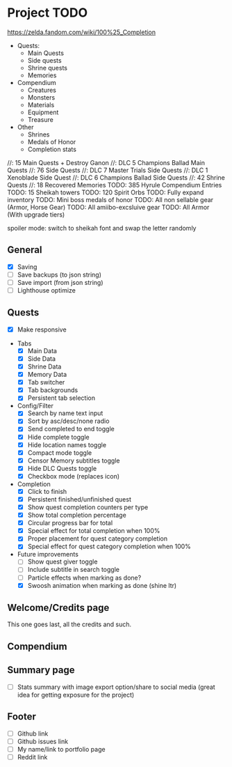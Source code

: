 # Project TODO

<https://zelda.fandom.com/wiki/100%25_Completion>

- Quests:
  - Main Quests
  - Side quests
  - Shrine quests
  - Memories
- Compendium
  - Creatures
  - Monsters
  - Materials
  - Equipment
  - Treasure
- Other
  - Shrines
  - Medals of Honor
  - Completion stats

//: 15 Main Quests + Destroy Ganon
//: DLC 5 Champions Ballad Main Quests
//: 76 Side Quests
//: DLC 7 Master Trials Side Quests
//: DLC 1 Xenoblade Side Quest
//: DLC 6 Champions Ballad Side Quests
//: 42 Shrine Quests
//: 18 Recovered Memories
TODO: 385 Hyrule Compendium Entries
TODO: 15 Sheikah towers
TODO: 120 Spirit Orbs
TODO: Fully expand inventory
TODO: Mini boss medals of honor
TODO: All non sellable gear (Armor, Horse Gear)
TODO: All amiibo-excsluive gear
TODO: All Armor (With upgrade tiers)

spoiler mode: switch to sheikah font and swap the letter randomly

## General

- [x] Saving
- [ ] Save backups (to json string)
- [ ] Save import (from json string)
- [ ] Lighthouse optimize
  
## Quests

- [x] Make responsive

- Tabs
  - [x] Main Data
  - [x] Side Data
  - [x] Shrine Data
  - [x] Memory Data
  - [x] Tab switcher
  - [x] Tab backgrounds
  - [x] Persistent tab selection

- Config/Filter
  - [x] Search by name text input
  - [x] Sort by asc/desc/none radio
  - [x] Send completed to end toggle
  - [x] Hide complete toggle
  - [x] Hide location names toggle
  - [x] Compact mode toggle
  - [x] Censor Memory subtitles toggle
  - [x] Hide DLC Quests toggle
  - [x] Checkbox mode (replaces icon)

- Completion
  - [x] Click to finish
  - [x] Persistent finished/unfinished quest
  - [x] Show quest completion counters per type
  - [x] Show total completion percentage
  - [x] Circular progress bar for total
  - [x] Special effect for total completion when 100%
  - [x] Proper placement for quest category completion
  - [x] Special effect for quest category completion when 100%

- Future improvements
  - [ ] Show quest giver toggle
  - [ ] Include subtitle in search toggle
  - [ ] Particle effects when marking as done?
  - [x] Swoosh animation when marking as done (shine ltr)

## Welcome/Credits page

This one goes last, all the credits and such.

## Compendium

## Summary page

- [ ] Stats summary with image export option/share to social media (great idea for getting exposure for the project)

## Footer

- [ ] Github link
- [ ] Github issues link
- [ ] My name/link to portfolio page
- [ ] Reddit link
